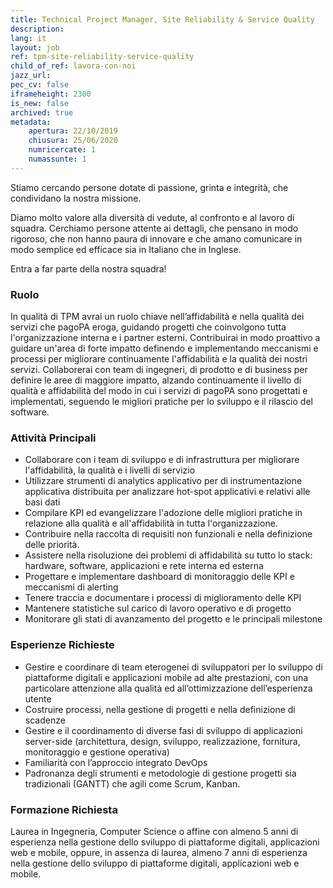 ```yaml
---
title: Technical Project Manager, Site Reliability & Service Quality
description:
lang: it
layout: job
ref: tpm-site-reliability-service-quality
child_of_ref: lavora-con-noi
jazz_url: 
pec_cv: false
iframeheight: 2300
is_new: false
archived: true
metadata:
    apertura: 22/10/2019
    chiusura: 25/06/2020
    numricercate: 1
    numassunte: 1
---
```


Stiamo cercando persone dotate di passione, grinta e integrità, che condividano la nostra missione.

Diamo molto valore alla diversità di vedute, al confronto e al lavoro di squadra. Cerchiamo persone attente ai dettagli, che pensano in modo rigoroso, che non hanno paura di innovare e che amano comunicare in modo semplice ed efficace sia in Italiano che in Inglese.

Entra a far parte della nostra squadra!

### Ruolo

In qualità di TPM avrai un ruolo chiave nell’affidabilità e nella qualità dei servizi che pagoPA eroga, guidando progetti che coinvolgono tutta l'organizzazione interna e i partner esterni. Contribuirai in modo proattivo a guidare un'area di forte impatto definendo e implementando meccanismi e processi per migliorare continuamente l'affidabilità e la qualità dei nostri servizi. Collaborerai con team di ingegneri, di prodotto e di business per definire le aree di maggiore impatto, alzando continuamente il livello di qualità e affidabilità del modo in cui i servizi di pagoPA sono progettati e implementati, seguendo le migliori pratiche per lo sviluppo e il rilascio del software.

### Attività Principali

* Collaborare con i team di sviluppo e di infrastruttura per migliorare l'affidabilità, la qualità e i livelli di servizio
* Utilizzare strumenti di analytics applicativo per di instrumentazione applicativa distribuita per analizzare hot-spot applicativi e relativi alle basi dati
* Compilare KPI ed evangelizzare l'adozione delle migliori pratiche in relazione alla qualità e all'affidabilità in tutta l'organizzazione.
* Contribuire nella raccolta di requisiti non funzionali e nella definizione delle priorità.
* Assistere nella risoluzione dei problemi di affidabilità su tutto lo stack: hardware, software, applicazioni e rete interna ed esterna
* Progettare e implementare dashboard di monitoraggio delle KPI e meccanismi di alerting
* Tenere traccia e documentare i processi di miglioramento delle KPI
* Mantenere statistiche sul carico di lavoro operativo e di progetto
* Monitorare gli stati di avanzamento del progetto e le principali milestone

### Esperienze Richieste

* Gestire e coordinare di team eterogenei di sviluppatori per lo sviluppo di piattaforme digitali e applicazioni mobile ad alte prestazioni, con una particolare attenzione alla qualità ed all’ottimizzazione dell’esperienza utente
* Costruire processi, nella gestione di progetti e nella definizione di scadenze
* Gestire e il coordinamento di diverse fasi di sviluppo di applicazioni server-side (architettura, design, sviluppo, realizzazione, fornitura, monitoraggio e gestione operativa)
* Familiarità con l’approccio integrato DevOps
* Padronanza degli strumenti e metodologie di gestione progetti sia tradizionali (GANTT) che agili come Scrum, Kanban.

### Formazione Richiesta

Laurea in Ingegneria, Computer Science o affine con almeno 5 anni di esperienza nella gestione dello sviluppo di piattaforme digitali, applicazioni web e mobile, oppure, in assenza di laurea, almeno 7 anni di esperienza nella gestione dello sviluppo di piattaforme digitali, applicazioni web e mobile.
